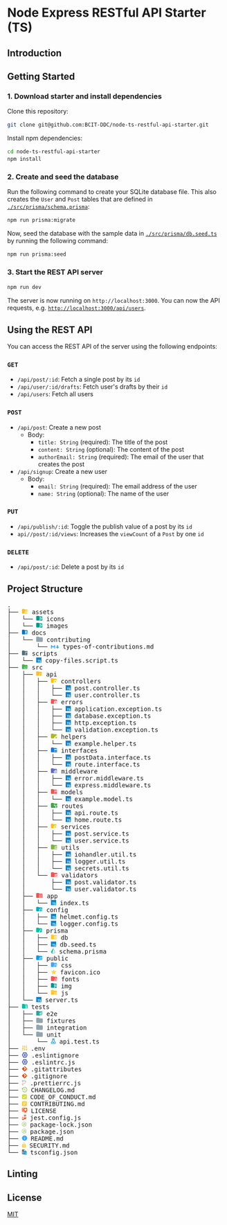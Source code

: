 # Node Express RESTful API Starter (TS)

## Introduction

## Getting Started

### 1. Download starter and install dependencies

Clone this repository:

```sh
git clone git@github.com:BCIT-DDC/node-ts-restful-api-starter.git
```

Install npm dependencies:

```sh
cd node-ts-restful-api-starter
npm install
```

### 2. Create and seed the database

Run the following command to create your SQLite database file. This also creates the `User` and `Post` tables that are defined in [`./src/prisma/schema.prisma`](./src/prisma/schema.prisma):

```sh
npm run prisma:migrate
```

Now, seed the database with the sample data in [`./src/prisma/db.seed.ts`](./src/prisma/db.seed.ts) by running the following command:

```sh
npm run prisma:seed
```

### 3. Start the REST API server

```sh
npm run dev
```

The server is now running on `http://localhost:3000`. You can now the API requests, e.g. [`http://localhost:3000/api/users`](http://localhost:3000/api/users).

## Using the REST API

You can access the REST API of the server using the following endpoints:

### `GET`

-   `/api/post/:id`: Fetch a single post by its `id`
-   `/api/user/:id/drafts`: Fetch user's drafts by their `id`
-   `/api/users`: Fetch all users

### `POST`

-   `/api/post`: Create a new post
    -   Body:
        -   `title: String` (required): The title of the post
        -   `content: String` (optional): The content of the post
        -   `authorEmail: String` (required): The email of the user that creates the post
-   `/api/signup`: Create a new user
    -   Body:
        -   `email: String` (required): The email address of the user
        -   `name: String` (optional): The name of the user

### `PUT`

-   `/api/publish/:id`: Toggle the publish value of a post by its `id`
-   `api//post/:id/views`: Increases the `viewCount` of a `Post` by one `id`

### `DELETE`

-   `/api/post/:id`: Delete a post by its `id`

## Project Structure

<pre>
.
├── <img src="./assets/icons/folder-resource.svg" style="display: inline-block; margin: 0; padding:0"  height="12"/> assets
│   └── <img src="./assets/icons/folder-images.svg" style="display: inline-block; margin: 0; padding:0"  height="12"/> icons
│   └── <img src="./assets/icons/folder-images.svg" style="display: inline-block; margin: 0; padding:0"  height="12"/> images
├── <img src="./assets/icons/folder-docs.svg" style="display: inline-block; margin: 0; padding:0"  height="12"/> docs
│   └── <img src="./assets/icons/folder-folder.svg" style="display: inline-block; margin: 0; padding:0"  height="12"/> contributing
│       └── <img src="./assets/icons/markdown.svg" style="display: inline-block; margin: 0; padding:0"  height="8"/> types-of-contributions.md
├── <img src="./assets/icons/folder-scripts.svg" style="display: inline-block; margin: 0; padding:0"  height="12"/> scripts
│   └── <img src="./assets/icons/typescript.svg" style="display: inline-block; margin: 0; padding:0"  height="12"/> copy-files.script.ts
├── <img src="./assets/icons/folder-src.svg" style="display: inline-block; margin: 0; padding:0"  height="12"/> src
│   ├── <img src="./assets/icons/folder-api.svg" style="display: inline-block; margin: 0; padding:0"  height="12"/> api
│   │   ├── <img src="./assets/icons/folder-controller.svg" style="display: inline-block; margin: 0; padding:0"  height="12"/> controllers
│   │   │   ├── <img src="./assets/icons/typescript.svg" style="display: inline-block; margin: 0; padding:0"  height="12"/> post.controller.ts
│   │   │   └── <img src="./assets/icons/typescript.svg" style="display: inline-block; margin: 0; padding:0"  height="12"/> user.controller.ts
│   │   ├── <img src="./assets/icons/folder-error.svg" style="display: inline-block; margin: 0; padding:0"  height="12"/> errors
│   │   │   ├── <img src="./assets/icons/typescript.svg" style="display: inline-block; margin: 0; padding:0"  height="12"/> application.exception.ts
│   │   │   ├── <img src="./assets/icons/typescript.svg" style="display: inline-block; margin: 0; padding:0"  height="12"/> database.exception.ts
│   │   │   ├── <img src="./assets/icons/typescript.svg" style="display: inline-block; margin: 0; padding:0"  height="12"/> http.exception.ts
│   │   │   └── <img src="./assets/icons/typescript.svg" style="display: inline-block; margin: 0; padding:0"  height="12"/> validation.exception.ts
│   │   ├── <img src="./assets/icons/folder-helper.svg" style="display: inline-block; margin: 0; padding:0"  height="12"/> helpers
│   │   │   └── <img src="./assets/icons/typescript.svg" style="display: inline-block; margin: 0; padding:0"  height="12"/> example.helper.ts
│   │   ├── <img src="./assets/icons/folder-interface.svg" style="display: inline-block; margin: 0; padding:0"  height="12"/> interfaces
│   │   │   ├── <img src="./assets/icons/typescript.svg" style="display: inline-block; margin: 0; padding:0"  height="12"/> postData.interface.ts
│   │   │   └── <img src="./assets/icons/typescript.svg" style="display: inline-block; margin: 0; padding:0"  height="12"/> route.interface.ts
│   │   ├── <img src="./assets/icons/folder-middleware.svg" style="display: inline-block; margin: 0; padding:0"  height="12"/> middleware
│   │   │   ├── <img src="./assets/icons/typescript.svg" style="display: inline-block; margin: 0; padding:0"  height="12"/> error.middleware.ts
│   │   │   └── <img src="./assets/icons/typescript.svg" style="display: inline-block; margin: 0; padding:0"  height="12"/> express.middleware.ts
│   │   ├── <img src="./assets/icons/folder-class.svg" style="display: inline-block; margin: 0; padding:0"  height="12"/> models
│   │   │   └── <img src="./assets/icons/typescript.svg" style="display: inline-block; margin: 0; padding:0"  height="12"/> example.model.ts
│   │   ├── <img src="./assets/icons/folder-routes.svg" style="display: inline-block; margin: 0; padding:0"  height="12"/> routes
│   │   │   ├── <img src="./assets/icons/typescript.svg" style="display: inline-block; margin: 0; padding:0"  height="12"/> api.route.ts
│   │   │   └── <img src="./assets/icons/typescript.svg" style="display: inline-block; margin: 0; padding:0"  height="12"/> home.route.ts
│   │   ├── <img src="./assets/icons/folder-controller.svg" style="display: inline-block; margin: 0; padding:0"  height="12"/> services
│   │   │   ├── <img src="./assets/icons/typescript.svg" style="display: inline-block; margin: 0; padding:0"  height="12"/> post.service.ts
│   │   │   └── <img src="./assets/icons/typescript.svg" style="display: inline-block; margin: 0; padding:0"  height="12"/> user.service.ts
│   │   ├── <img src="./assets/icons/folder-utils.svg" style="display: inline-block; margin: 0; padding:0"  height="12"/> utils
│   │   │   ├── <img src="./assets/icons/typescript.svg" style="display: inline-block; margin: 0; padding:0"  height="12"/> iohandler.util.ts
│   │   │   ├── <img src="./assets/icons/typescript.svg" style="display: inline-block; margin: 0; padding:0"  height="12"/> logger.util.ts
│   │   │   └── <img src="./assets/icons/typescript.svg" style="display: inline-block; margin: 0; padding:0"  height="12"/> secrets.util.ts
│   │   └── <img src="./assets/icons/folder-rules.svg" style="display: inline-block; margin: 0; padding:0"  height="12"/> validators
│   │       ├── <img src="./assets/icons/typescript.svg" style="display: inline-block; margin: 0; padding:0"  height="12"/> post.validator.ts
│   │       └── <img src="./assets/icons/typescript.svg" style="display: inline-block; margin: 0; padding:0"  height="12"/> user.validator.ts
│   ├── <img src="./assets/icons/folder-app.svg" style="display: inline-block; margin: 0; padding:0"  height="12"/> app
│   │   └── <img src="./assets/icons/typescript.svg" style="display: inline-block; margin: 0; padding:0"  height="12"/> index.ts
│   ├── <img src="./assets/icons/folder-config.svg" style="display: inline-block; margin: 0; padding:0"  height="12"/> config
│   │   ├── <img src="./assets/icons/typescript.svg" style="display: inline-block; margin: 0; padding:0"  height="12"/> helmet.config.ts
│   │   └── <img src="./assets/icons/typescript.svg" style="display: inline-block; margin: 0; padding:0"  height="12"/> logger.config.ts
│   ├── <img src="./assets/icons/folder-prisma.svg" style="display: inline-block; margin: 0; padding:0"  height="12"/> prisma
│   │   ├── <img src="./assets/icons/folder-database.svg" style="display: inline-block; margin: 0; padding:0"  height="12"/> db
│   │   ├── <img src="./assets/icons/typescript.svg" style="display: inline-block; margin: 0; padding:0"  height="12"/> db.seed.ts
│   │   └── <img src="./assets/icons/prisma.svg" style="display: inline-block; margin: 0; padding:0"  height="12"/> schema.prisma
│   ├── <img src="./assets/icons/folder-public.svg" style="display: inline-block; margin: 0; padding:0"  height="12"/> public
│   │   ├── <img src="./assets/icons/folder-css.svg" style="display: inline-block; margin: 0; padding:0"  height="12"/> css
│   │   ├── <img src="./assets/icons/favicon.svg" style="display: inline-block; margin: 0; padding:0"  height="12"/> favicon.ico
│   │   ├── <img src="./assets/icons/folder-font.svg" style="display: inline-block; margin: 0; padding:0"  height="12"/> fonts
│   │   ├── <img src="./assets/icons/folder-images.svg" style="display: inline-block; margin: 0; padding:0"  height="12"/> img
│   │   └── <img src="./assets/icons/folder-javascript.svg" style="display: inline-block; margin: 0; padding:0"  height="12"/> js
│   └── <img src="./assets/icons/typescript.svg" style="display: inline-block; margin: 0; padding:0"  height="12"/> server.ts
├── <img src="./assets/icons/folder-test.svg" style="display: inline-block; margin: 0; padding:0"  height="12"/> tests
│   ├── <img src="./assets/icons/folder-coverage.svg" style="display: inline-block; margin: 0; padding:0"  height="12"/> e2e
│   ├── <img src="./assets/icons/folder-folder.svg" style="display: inline-block; margin: 0; padding:0"  height="12"/> fixtures
│   ├── <img src="./assets/icons/folder-folder.svg" style="display: inline-block; margin: 0; padding:0"  height="12"/> integration
│   └── <img src="./assets/icons/folder-folder.svg" style="display: inline-block; margin: 0; padding:0"  height="12"/> unit
│       └── <img src="./assets/icons/test-ts.svg" style="display: inline-block; margin: 0; padding:0"  height="12"/> api.test.ts
├── <img src="./assets/icons/tune.svg" style="display: inline-block; margin: 0; padding:0"  height="12"/> .env
├── <img src="./assets/icons/eslint.svg" style="display: inline-block; margin: 0; padding:0"  height="12"/> .eslintignore
├── <img src="./assets/icons/eslint.svg" style="display: inline-block; margin: 0; padding:0"  height="12"/> .eslintrc.js
├── <img src="./assets/icons/git.svg" style="display: inline-block; margin: 0; padding:0"  height="12"/> .gitattributes
├── <img src="./assets/icons/git.svg" style="display: inline-block; margin: 0; padding:0"  height="12"/> .gitignore
├── <img src="./assets/icons/prettier.svg" style="display: inline-block; margin: 0; padding:0"  height="12"/> .prettierrc.js
├── <img src="./assets/icons/changelog.svg" style="display: inline-block; margin: 0; padding:0"  height="12"/> CHANGELOG.md
├── <img src="./assets/icons/conduct.svg" style="display: inline-block; margin: 0; padding:0"  height="12"/> CODE_OF_CONDUCT.md
├── <img src="./assets/icons/contributing.svg" style="display: inline-block; margin: 0; padding:0"  height="12"/> CONTRIBUTING.md
├── <img src="./assets/icons/certificate.svg" style="display: inline-block; margin: 0; padding:0"  height="12"/> LICENSE
├── <img src="./assets/icons/jest.svg" style="display: inline-block; margin: 0; padding:0"  height="12"/> jest.config.js
├── <img src="./assets/icons/nodejs.svg" style="display: inline-block; margin: 0; padding:0"  height="12"/> package-lock.json
├── <img src="./assets/icons/nodejs.svg" style="display: inline-block; margin: 0; padding:0"  height="12"/> package.json
├── <img src="./assets/icons/readme.svg" style="display: inline-block; margin: 0; padding:0"  height="12"/> README.md
├── <img src="./assets/icons/lock.svg" style="display: inline-block; margin: 0; padding:0"  height="12"/> SECURITY.md
└── <img src="./assets/icons/tsconfig.svg" style="display: inline-block; margin: 0; padding:0;"  height="12"/> tsconfig.json
</pre>

## Linting

## License

[MIT](LICENSE)
